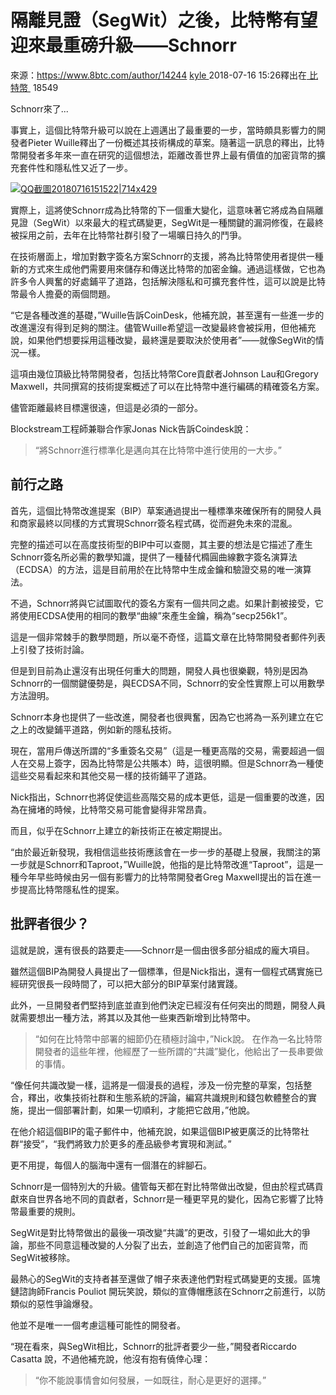# 隔離見證（SegWit）之後，比特幣有望迎來最重磅升級——Schnorr
來源：https://www.8btc.com/author/14244
[kyle ](https://www.8btc.com/author/14244)2018-07-16 15:26釋出在[ 比特幣 ](javascript:;) 18549

Schnorr來了...

事實上，這個比特幣升級可以說在上週邁出了最重要的一步，當時頗具影響力的開發者Pieter Wuille釋出了一份概述其技術構成的草案。隨著這一訊息的釋出，比特幣開發者多年來一直在研究的這個想法，距離改善世界上最有價值的加密貨幣的擴充套件性和隱私性又近了一步。

[![QQ截圖20180716151522|714x429](https://cdn.8btc.com/wp-content/uploads/2018/07/201807160716283320.jpg)](https://cdn.8btc.com/wp-content/uploads/2018/07/201807160716283320.jpg)

實際上，這將使Schnorr成為比特幣的下一個重大變化，這意味著它將成為自隔離見證（SegWit）以來最大的程式碼變更，SegWit是一種關鍵的漏洞修復，在最終被採用之前，去年在比特幣社群引發了一場曠日持久的鬥爭。

在技術層面上，增加對數字簽名方案Schnorr的支援，將為比特幣使用者提供一種新的方式來生成他們需要用來儲存和傳送比特幣的加密金鑰。通過這樣做，它也為許多令人興奮的好處鋪平了道路，包括解決隱私和可擴充套件性，這可以說是比特幣最令人擔憂的兩個問題。

“它是各種改進的基礎，”Wuille告訴CoinDesk，他補充說，甚至還有一些進一步的改進還沒有得到足夠的關注。儘管Wuille希望這一改變最終會被採用，但他補充說，如果他們想要採用這種改變，最終還是要取決於使用者”——就像SegWit的情況一樣。

這項由幾位頂級比特幣開發者，包括比特幣Core貢獻者Johnson Lau和Gregory Maxwell，共同撰寫的技術提案概述了可以在比特幣中進行編碼的精確簽名方案。

儘管距離最終目標還很遠，但這是必須的一部分。

Blockstream工程師兼聯合作家Jonas Nick告訴Coindesk說：

> “將Schnorr進行標準化是邁向其在比特幣中進行使用的一大步。”

## 前行之路

首先，這個比特幣改進提案（BIP）草案通過提出一種標準來確保所有的開發人員和商家最終以同樣的方式實現Schnorr簽名程式碼，從而避免未來的混亂。

完整的描述可以在高度技術型的BIP中可以查閱，其主要的想法是它描述了產生Schnorr簽名所必需的數學知識，提供了一種替代橢圓曲線數字簽名演算法（ECDSA）的方法，這是目前用於在比特幣中生成金鑰和驗證交易的唯一演算法。

不過，Schnorr將與它試圖取代的簽名方案有一個共同之處。如果計劃被接受，它將使用ECDSA使用的相同的數學“曲線”來產生金鑰，稱為“secp256k1”。

這是一個非常棘手的數學問題，所以毫不奇怪，這篇文章在比特幣開發者郵件列表上引發了技術討論。

但是到目前為止還沒有出現任何重大的問題，開發人員也很樂觀，特別是因為Schnorr的一個關鍵優勢是，與ECDSA不同，Schnorr的安全性實際上可以用數學方法證明。

Schnorr本身也提供了一些改進，開發者也很興奮，因為它也將為一系列建立在它之上的改變鋪平道路，例如新的隱私技術。

現在，當用戶傳送所謂的“多重簽名交易”（這是一種更高階的交易，需要超過一個人在交易上簽字，因為比特幣是公共賬本）時，這很明顯。但是Schnorr為一種使這些交易看起來和其他交易一樣的技術鋪平了道路。

Nick指出，Schnorr也將促使這些高階交易的成本更低，這是一個重要的改進，因為在擁堵的時候，比特幣交易可能會變得非常昂貴。

而且，似乎在Schnorr上建立的新技術正在被定期提出。

“由於最近新發現，我相信這些技術應該會在一步一步的基礎上發展，我關注的第一步就是Schnorr和Taproot，”Wuille說，他指的是比特幣改進“Taproot”，這是一種今年早些時候由另一個有影響力的比特幣開發者Greg Maxwell提出的旨在進一步提高比特幣隱私性的提案。

## 批評者很少？

這就是說，還有很長的路要走——Schnorr是一個由很多部分組成的龐大項目。

雖然這個BIP為開發人員提出了一個標準，但是Nick指出，還有一個程式碼實施已經研究很長一段時間了，可以把大部分的BIP草案付諸實踐。

此外，一旦開發者們堅持到底並直到他們決定已經沒有任何突出的問題，開發人員就需要想出一種方法，將其以及其他一些東西新增到比特幣中。

> “如何在比特幣中部署的細節仍在積極討論中，”Nick說。
> 在作為一名比特幣開發者的這些年裡，他經歷了一些所謂的“共識”變化，他給出了一長串要做的事情。

“像任何共識改變一樣，這將是一個漫長的過程，涉及一份完整的草案，包括整合，釋出，收集技術社群和生態系統的評論，編寫共識規則和錢包軟體整合的實施，提出一個部署計劃，如果一切順利，才能把它啟用，”他說。

在他介紹這個BIP的電子郵件中，他補充說，如果這個BIP被更廣泛的比特幣社群“接受”，“我們將致力於更多的產品級參考實現和測試。”

更不用提，每個人的腦海中還有一個潛在的絆腳石。

Schnorr是一個特別大的升級。儘管每天都在對比特幣做出改變，但由於程式碼貢獻來自世界各地不同的貢獻者，Schnorr是一種更罕見的變化，因為它影響了比特幣最重要的規則。

SegWit是對比特幣做出的最後一項改變“共識”的更改，引發了一場如此大的爭論，那些不同意這種改變的人分裂了出去，並創造了他們自己的加密貨幣，而SegWit被移除。

最熱心的SegWit的支持者甚至還做了帽子來表達他們對程式碼變更的支援。區塊鏈諮詢師Francis Pouliot 開玩笑說，類似的宣傳帽應該在Schnorr之前進行，以防類似的惡性爭論爆發。

他並不是唯一一個考慮這種可能性的開發者。

“現在看來，與SegWit相比，Schnorr的批評者要少一些，”開發者Riccardo Casatta 說，不過他補充說，他沒有抱有僥倖心理：

> “你不能說事情會如何發展，一如既往，耐心是更好的選擇。”
